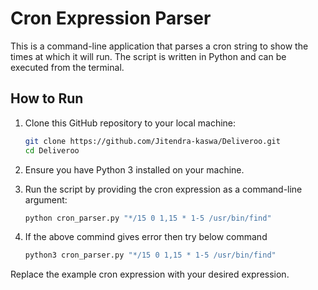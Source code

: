 # Cron Expression Parser

This is a command-line application that parses a cron string to show the times at which it will run. The script is written in Python and can be executed from the terminal.

## How to Run

1. Clone this GitHub repository to your local machine:

   ```bash
   git clone https://github.com/Jitendra-kaswa/Deliveroo.git
   cd Deliveroo
   
2. Ensure you have Python 3 installed on your machine.
3. Run the script by providing the cron expression as a command-line argument:

   ```bash
   python cron_parser.py "*/15 0 1,15 * 1-5 /usr/bin/find"
4. If the above commind gives error then try below command

   ```bash
   python3 cron_parser.py "*/15 0 1,15 * 1-5 /usr/bin/find"

Replace the example cron expression with your desired expression.
